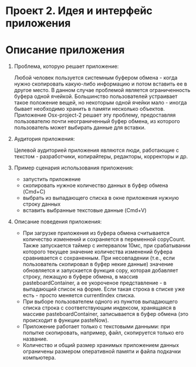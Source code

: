 Проект 2. Идея и интерфейс приложения
=============
Описание приложения
=

1. Проблема, которую решает приложение:

    Любой человек пользуется системным буфером обмена - когда нужно скопировать какую-либо информацию и потом вставить ее в другое место. В данном случае проблемой является ограниченность буфера одной ячейкой. Большинство пользователей устраивает такое положение вещей, но некоторым одной ячейки мало - иногда бывает необходимо хранить в памяти несколько объектов. Приложение Osx-project-2 решает эту проблему, предоставляя пользователю почти неограниченный буфер обмена, из которого пользователь может выбирать данные для вставки.

2. Аудитория приложения:

    Целевой аудиторией приложения являются люди, работающие с текстом - разработчики, копирайтеры, редакторы, корректоры и др.

3. Пример сценария использования приложения:
	* запустить приложение
	* скопировать нужное количество данных в буфер обмена (Cmd+C)
	* выбрать из выпадающего списка в окне приложения нужную строку данных
	* вставить выбранные текстовые данные (Cmd+V)
4. Описание поведения приложения:
	* При загрузке приложения из буфера обмена считывается количество изменений и сохраняется в переменной copyCount. Также запускается таймер с интервалом 10мс, при срабатывании которого текущее значение количества изменений буфера сравнивается с сохраненным. При несовпадении (т.е., если пользователь скопировал в буфер некие данные) значение обновляется и запускается функция copy, которая добавляет строку, лежащую в буфере обмена, в массив pasteboardContainer, а ее укороченое представление - в выпадающий список на форме. Если такая строка в списке уже есть - просто меняется currentIndex списка.
	* При выборе пользователем одного из пунктов выпадающего списка строка с соответствующим индексом, хранящаяся в массиве pasteboardContainer, записывается в буфер обмена (это происходит в функции pasteNow).
	* Приложение работает только с текстовыми данными: при попытке скопировать, например, файл, скопируется только его название.
	* Количество и общий размер хранимых приложением данных ограничены размером оперативной памяти и файла подкачки компьютера.
